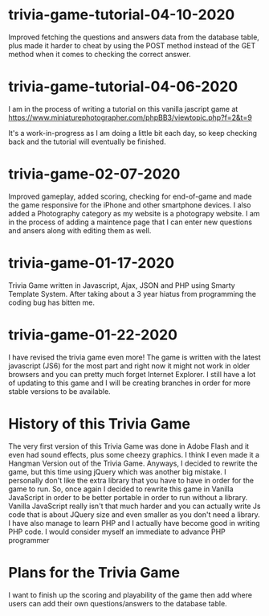 # trivia-game-tutorial-04-10-2020
Improved fetching the questions and answers data from the database table, plus made it harder to cheat by using the POST method instead of the GET method when it comes to checking the correct answer. 

# trivia-game-tutorial-04-06-2020
I am in the process of writing a tutorial on this vanilla jascript game at https://www.miniaturephotographer.com/phpBB3/viewtopic.php?f=2&t=9 

It's a work-in-progress as I am doing a little bit each day, so keep checking back and the tutorial will eventually be finished. 

# trivia-game-02-07-2020

Improved gameplay, added scoring, checking for end-of-game and made the game responsive for the iPhone and other smartphone devices. I also added a Photography category as my website is a photograpy website. I am in the process of adding a maintence page that I can enter new questions and ansers along with editing them as well. 

# trivia-game-01-17-2020
Trivia Game written in Javascript, Ajax, JSON and PHP using Smarty Template System. After taking about a 3 year hiatus from programming the coding bug has bitten me. 

# trivia-game-01-22-2020
I have revised the trivia game even more! The game is written with the latest javascript (JS6) for the most part and right now it might not work in older browsers and you can pretty much forget Internet Explorer.  I still have a lot of updating to this game and I will be creating branches in order for more stable versions to be available. 

# History of this Trivia Game
The very first version of this Trivia Game was done in Adobe Flash and it even had sound effects, plus some cheezy graphics. I think I even made it a Hangman Version out of the Trivia Game. Anyways, I decided to rewrite the game, but this time using jQuery which was another big mistake. I personally don't like the extra library that you have to have in order for the game to run. So, once again I decided to rewrite this game in Vanilla JavaScript in order to be better portable in order to run without a library. Vanilla JavaScript really isn't that much harder and you can actually write Js code that is about JQuery size and even smaller as you don't need a library. I have also manage to learn PHP and I actually have become good in writing PHP code. I would consider myself an immediate to advance PHP programmer

# Plans for the Trivia Game
I want to finish up the scoring and playability of the game then add where users can add their own questions/answers to the database table. 


